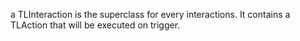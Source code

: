 a TLInteraction is the superclass for every interactions. It contains a TLAction that will be executed on trigger.